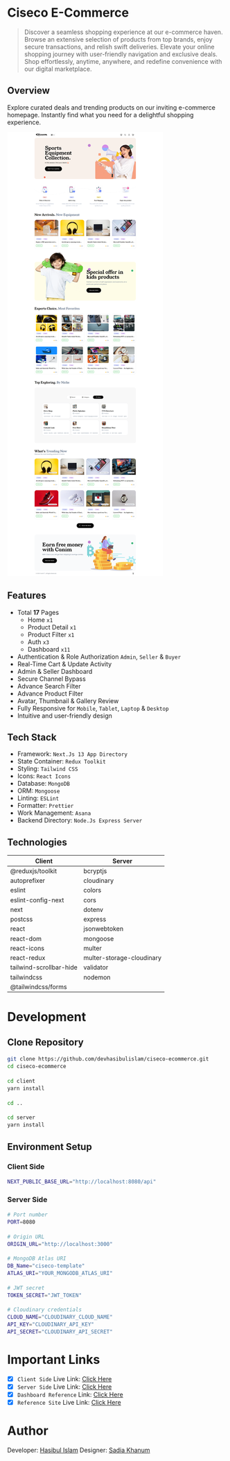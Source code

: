 # Ciseco E-Commerce

> Discover a seamless shopping experience at our e-commerce haven. Browse an extensive selection of products from top brands, enjoy secure transactions, and relish swift deliveries. Elevate your online shopping journey with user-friendly navigation and exclusive deals. Shop effortlessly, anytime, anywhere, and redefine convenience with our digital marketplace.

## Overview

Explore curated deals and trending products on our inviting e-commerce homepage. Instantly find what you need for a delightful shopping experience.

![ciseco-ecommerce](./ciseco-ecommerce.png)

## Features

- Total **17** Pages
  - Home `x1`
  - Product Detail `x1`
  - Product Filter `x1`
  - Auth `x3`
  - Dashboard `x11`
- Authentication & Role Authorization `Admin`, `Seller` & `Buyer`
- Real-Time Cart & Update Activity
- Admin & Seller Dashboard
- Secure Channel Bypass
- Advance Search Filter
- Advance Product Filter
- Avatar, Thumbnail & Gallery Review
- Fully Responsive for `Mobile`, `Tablet`, `Laptop` & `Desktop`
- Intuitive and user-friendly design

## Tech Stack

- Framework: `Next.Js 13 App Directory`
- State Container: `Redux Toolkit`
- Styling: `Tailwind CSS`
- Icons: `React Icons`
- Database: `MongoDB`
- ORM: `Mongoose`
- Linting: `ESLint`
- Formatter: `Prettier`
- Work Management: `Asana`
- Backend Directory: `Node.Js Express Server`

## Technologies

| Client                  | Server                    |
| ----------------------- | ------------------------- |
| @reduxjs/toolkit        | bcryptjs                  |
| autoprefixer            | cloudinary                |
| eslint                  | colors                    |
| eslint-config-next      | cors                      |
| next                    | dotenv                    |
| postcss                 | express                   |
| react                   | jsonwebtoken              |
| react-dom               | mongoose                  |
| react-icons             | multer                    |
| react-redux             | multer-storage-cloudinary |
| tailwind-scrollbar-hide | validator                 |
| tailwindcss             | nodemon                   |
| @tailwindcss/forms      |

# Development

## Clone Repository

```bash
git clone https://github.com/devhasibulislam/ciseco-ecommerce.git
cd ciseco-ecommerce

cd client
yarn install

cd ..

cd server
yarn install
```

## Environment Setup

### Client Side

```bash
NEXT_PUBLIC_BASE_URL="http://localhost:8080/api"
```

### Server Side

```bash
# Port number
PORT=8080

# Origin URL
ORIGIN_URL="http://localhost:3000"

# MongoDB Atlas URI
DB_Name="ciseco-template"
ATLAS_URI="YOUR_MONGODB_ATLAS_URI"

# JWT secret
TOKEN_SECRET="JWT_TOKEN"

# Cloudinary credentials
CLOUD_NAME="CLOUDINARY_CLOUD_NAME"
API_KEY="CLOUDINARY_API_KEY"
API_SECRET="CLOUDINARY_API_SECRET"
```

# Important Links

- [x] `Client Side` Live Link: [Click Here](https://ciseco-csr.vercel.app/)
- [x] `Server Side` Live Link: [Click Here](https://ciseco-ssr.vercel.app/)
- [x] `Dashboard Reference` Link: [Click Here](https://loopinfosol.in/themeforest/ekka-html-v33/ekka-admin/index.html)
- [x] `Reference Site` Live Link: [Click Here](https://chisnghiax.com/ciseco/)

# Author

Developer: [Hasibul Islam](https://devhasibulislam.vercel.app/)
Designer: [Sadia Khanum](https://www.facebook.com/devsadiakhan)

